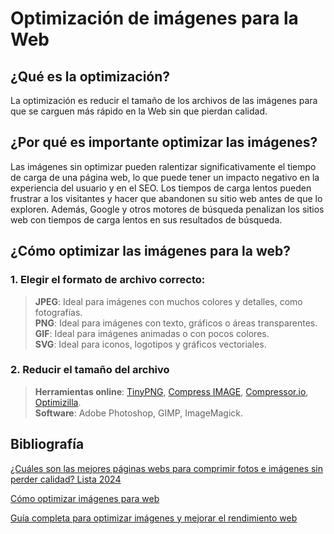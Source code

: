 # Optimización de imágenes para la Web

## ¿Qué es la optimización?
La optimización es reducir el tamaño de los archivos de las imágenes para que se carguen más rápido en la Web sin que pierdan calidad.

## ¿Por qué es importante optimizar las imágenes?
Las imágenes sin optimizar pueden ralentizar significativamente el tiempo de carga de una página web, lo que puede tener un impacto negativo en la experiencia del usuario y en el SEO. Los tiempos de carga lentos pueden frustrar a los visitantes y hacer que abandonen su sitio web antes de que lo exploren. Además, Google y otros motores de búsqueda penalizan los sitios web con tiempos de carga lentos en sus resultados de búsqueda.

## ¿Cómo optimizar las imágenes para la web?

###  1. Elegir el formato de archivo correcto:
  >**JPEG**: Ideal para imágenes con muchos colores y detalles, como fotografías.  
  >**PNG**: Ideal para imágenes con texto, gráficos o áreas transparentes.  
  >**GIF**: Ideal para imágenes animadas o con pocos colores.  
  >**SVG**: Ideal para iconos, logotipos y gráficos vectoriales.

### 2. Reducir el tamaño del archivo
  >**Herramientas online**: [TinyPNG](https://tinypng.com/), [Compress IMAGE](https://www.iloveimg.com/compress-image), [Compressor.io](https://compressor.io/), [Optimizilla](https://imagecompressor.com/).  
  >**Software**: Adobe Photoshop, GIMP, ImageMagick.

## Bibliografía
[¿Cuáles son las mejores páginas webs para comprimir fotos e imágenes sin perder calidad? Lista 2024](https://internetpasoapaso.com/mejores-paginas-webs-comprimir-fotos-imagenes/)  

[Cómo optimizar imágenes para web](https://staminamarketing.com/blog/optimizar-imagenes-web/)  

[Guía completa para optimizar imágenes y mejorar el rendimiento web](https://www.hostinger.es/tutoriales/optimizar-imagenes)
